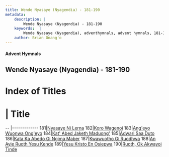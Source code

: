 ```yaml
---
title: Wende Nyasaye (Nyagendia) - 181-190
metadata:
    description: |
        Wende Nyasaye (Nyagendia) - 181-190
    keywords:  |
        Wende Nyasaye (Nyagendia), adventhymnals, advent hymnals, 181-190
    author: Brian Onang'o
---
```


#### Advent Hymnals
## Wende Nyasaye (Nyagendia) - 181-190

# Index of Titles
# | Title                        
-- |-------------
181|[Nyasaye Ni Lerna](/wende-nyasaye/101-200/181-190/Nyasaye-Ni-Lerna)
182|[Koro Wagenoi](/wende-nyasaye/101-200/181-190/Koro-Wagenoi)
183|[Ang'eyo Wuonwa Ong'eyo](/wende-nyasaye/101-200/181-190/Ang'eyo-Wuonwa-Ong'eyo)
184|[Kat' Abed Jaketh Maduong'](/wende-nyasaye/101-200/181-190/Kat'-Abed-Jaketh-Maduong')
185|[Adwari Saa Duto](/wende-nyasaye/101-200/181-190/Adwari-Saa-Duto)
186|[Kata Ka Abedo Gi Ngima Maber](/wende-nyasaye/101-200/181-190/Kata-Ka-Abedo-Gi-Ngima-Maber)
187|[Kwawuotho Gi Ruodhwa](/wende-nyasaye/101-200/181-190/Kwawuotho-Gi-Ruodhwa)
188|[An Ayie Ruoth Yesu Kende](/wende-nyasaye/101-200/181-190/An-Ayie-Ruoth-Yesu-Kende)
189|[Yesu Kristo En Osiepwa](/wende-nyasaye/101-200/181-190/Yesu-Kristo-En-Osiepwa)
190|[Ruoth, Ok Akwayoi Tinde](/wende-nyasaye/101-200/181-190/Ruoth,-Ok-Akwayoi-Tinde)